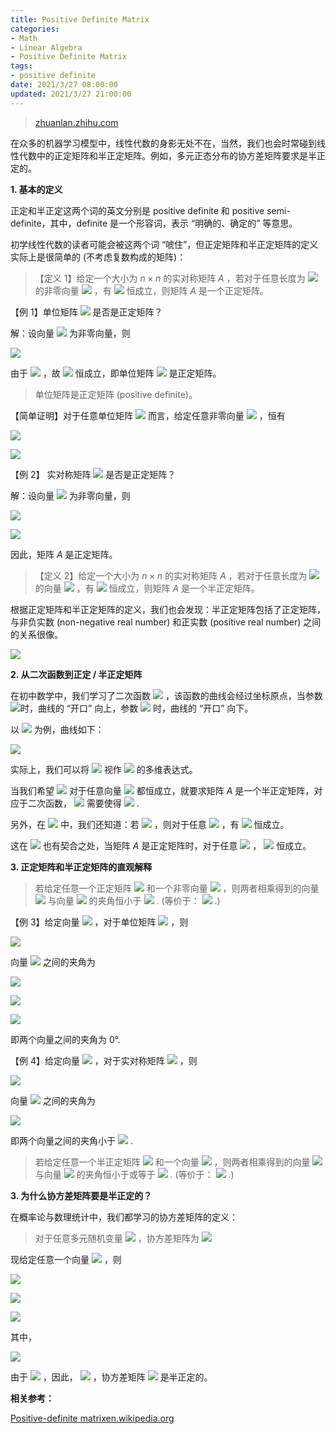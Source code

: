 ```yaml
---
title: Positive Definite Matrix
categories:
- Math
- Linear Algebra
- Positive Definite Matrix
tags:
- positive definite
date: 2021/3/27 08:00:00
updated: 2021/3/27 21:00:00
---
```


> [zhuanlan.zhihu.com](https://zhuanlan.zhihu.com/p/44860862)

在众多的机器学习模型中，线性代数的身影无处不在，当然，我们也会时常碰到线性代数中的正定矩阵和半正定矩阵。例如，多元正态分布的协方差矩阵要求是半正定的。

**1. 基本的定义**

正定和半正定这两个词的英文分别是 positive definite 和 positive semi-definite，其中，definite 是一个形容词，表示 “明确的、确定的” 等意思。

初学线性代数的读者可能会被这两个词 “唬住”，但正定矩阵和半正定矩阵的定义实际上是很简单的 (不考虑复数构成的矩阵)：

> 【定义 1】给定一个大小为 $n \times n$ 的实对称矩阵 $A$ ，若对于任意长度为 ![](https://www.zhihu.com/equation?tex=n) 的非零向量 ![](https://www.zhihu.com/equation?tex=%5Cboldsymbol%7Bx%7D) ，有 ![](https://www.zhihu.com/equation?tex=%5Cboldsymbol%7Bx%7D%5ETA%5Cboldsymbol%7Bx%7D%3E0) 恒成立，则矩阵 $A$ 是一个正定矩阵。

【例 1】单位矩阵 ![](https://www.zhihu.com/equation?tex=I%5Cin%5Cmathbb%7BR%7D%5E%7B2%5Ctimes+2%7D) 是否是正定矩阵？

解：设向量 ![](https://www.zhihu.com/equation?tex=%5Cboldsymbol%7Bx%7D%3D%5Cleft%5B+%5Cbegin%7Barray%7D%7Bc%7D+x_1+%5C%5C+x_2+%5C%5C+%5Cend%7Barray%7D+%5Cright%5D+%5Cin%5Cmathbb%7BR%7D%5E%7B2%7D) 为非零向量，则

![](https://www.zhihu.com/equation?tex=%5Cboldsymbol%7Bx%7D%5ETI%5Cboldsymbol%7Bx%7D%3D%5Cboldsymbol%7Bx%7D%5ET%5Cboldsymbol%7Bx%7D%3Dx_1%5E2%2Bx_2%5E2)

由于 ![](https://www.zhihu.com/equation?tex=%5Cboldsymbol%7Bx%7D%5Cneq+%5Cboldsymbol%7B0%7D) ，故 ![](https://www.zhihu.com/equation?tex=%5Cboldsymbol%7Bx%7D%5ETI%5Cboldsymbol%7Bx%7D%3E0) 恒成立，即单位矩阵 ![](https://www.zhihu.com/equation?tex=I%5Cin%5Cmathbb%7BR%7D%5E%7B2%5Ctimes+2%7D) 是正定矩阵。

> 单位矩阵是正定矩阵 (positive definite)。

【简单证明】对于任意单位矩阵 ![](https://www.zhihu.com/equation?tex=I%5Cin%5Cmathbb%7BR%7D%5E%7Bn%5Ctimes+n%7D) 而言，给定任意非零向量 ![](https://www.zhihu.com/equation?tex=%5Cboldsymbol%7Bx%7D%5Cin%5Cmathbb%7BR%7D%5E%7Bn%7D) ，恒有

![](https://www.zhihu.com/equation?tex=%5Cboldsymbol%7Bx%7D%5ETI%5Cboldsymbol%7Bx%7D%3D%5Cboldsymbol%7Bx%7D%5ET%5Cboldsymbol%7Bx%7D)

![](https://www.zhihu.com/equation?tex=%3Dx_1%5E2%2Bx_2%5E2%2B%5Ccdots%2Bx_n%5E2%3E0)

【例 2】 实对称矩阵 ![](https://www.zhihu.com/equation?tex=A%3D%5Cleft%5B+%5Cbegin%7Barray%7D%7Bccc%7D+2+%26+-1+%26+0+%5C%5C+-1+%26+2+%26+-1+%5C%5C+0+%26+-1+%26+2+%5C%5C+%5Cend%7Barray%7D+%5Cright%5D+%5Cin%5Cmathbb%7BR%7D%5E%7B3%5Ctimes+3%7D) 是否是正定矩阵？

解：设向量 ![](https://www.zhihu.com/equation?tex=%5Cboldsymbol%7Bx%7D%3D%5Cleft%5B+%5Cbegin%7Barray%7D%7Bc%7D+x_1+%5C%5C+x_2+%5C%5C+x_3+%5C%5C+%5Cend%7Barray%7D+%5Cright%5D+%5Cin%5Cmathbb%7BR%7D%5E%7B3%7D) 为非零向量，则

![](https://www.zhihu.com/equation?tex=%5Cboldsymbol%7Bx%7D%5ETA%5Cboldsymbol%7Bx%7D%3D+%5Cleft%5B%5Cbegin%7Barray%7D%7Bccc%7D%282x_1-x_2%29+%26+%28-x_1%2B2x_2-x_3%29+%26+-x_2%2B2x_3%5Cend%7Barray%7D%5Cright%5D+%5Cleft%5B%5Cbegin%7Barray%7D%7Bc%7Dx_1+%5C%5C+x_2+%5C%5C+x_3+%5C%5C+%5Cend%7Barray%7D%5Cright%5D)

![](https://www.zhihu.com/equation?tex=%3Dx_1%5E2%2B%28x_1-x_2%29%5E2%2B%28x_2-x_3%29%5E2%2Bx_3%5E2%3E0)

因此，矩阵 $A$ 是正定矩阵。

> 【定义 2】给定一个大小为 $n \times n$ 的实对称矩阵 $A$ ，若对于任意长度为 ![](https://www.zhihu.com/equation?tex=n) 的向量 ![](https://www.zhihu.com/equation?tex=%5Cboldsymbol%7Bx%7D) ，有 ![](https://www.zhihu.com/equation?tex=%5Cboldsymbol%7Bx%7D%5ETA%5Cboldsymbol%7Bx%7D%5Cgeq0) 恒成立，则矩阵 $A$ 是一个半正定矩阵。

根据正定矩阵和半正定矩阵的定义，我们也会发现：半正定矩阵包括了正定矩阵，与非负实数 (non-negative real number) 和正实数 (positive real number) 之间的关系很像。

![](https://pic4.zhimg.com/v2-8f3d493c87d9869ba722336565c75f7f_r.jpg)

**2. 从二次函数到正定 / 半正定矩阵**

在初中数学中，我们学习了二次函数 ![](https://www.zhihu.com/equation?tex=y%3Dax%5E2) ，该函数的曲线会经过坐标原点，当参数 ![](https://www.zhihu.com/equation?tex=a%3E0)时，曲线的 “开口” 向上，参数 ![](https://www.zhihu.com/equation?tex=a%3C0) 时，曲线的 “开口” 向下。

以 ![](https://www.zhihu.com/equation?tex=y%3D2x%5E2) 为例，曲线如下：

![](https://pic1.zhimg.com/v2-4897446457b80ff4849c33eb4c4d1b3c_r.jpg)

实际上，我们可以将 ![](https://www.zhihu.com/equation?tex=y%3D%5Cboldsymbol%7Bx%7D%5ETA%5Cboldsymbol%7Bx%7D) 视作 ![](https://www.zhihu.com/equation?tex=y%3Dax%5E2) 的多维表达式。

当我们希望 ![](https://www.zhihu.com/equation?tex=y%3D%5Cboldsymbol%7Bx%7D%5ETA%5Cboldsymbol%7Bx%7D%5Cgeq0) 对于任意向量 ![](https://www.zhihu.com/equation?tex=%5Cboldsymbol%7Bx%7D) 都恒成立，就要求矩阵 $A$ 是一个半正定矩阵，对应于二次函数， ![](https://www.zhihu.com/equation?tex=y%3Dax%5E2%3E0%2C%5Cforall+x) 需要使得 ![](https://www.zhihu.com/equation?tex=a%5Cgeq0) .

另外，在 ![](https://www.zhihu.com/equation?tex=y%3Dax%5E2) 中，我们还知道：若 ![](https://www.zhihu.com/equation?tex=a%3E0) ，则对于任意 ![](https://www.zhihu.com/equation?tex=x%5Cneq+0) ，有 ![](https://www.zhihu.com/equation?tex=y%3E0) 恒成立。

这在 ![](https://www.zhihu.com/equation?tex=y%3D%5Cboldsymbol%7Bx%7D%5ETA%5Cboldsymbol%7Bx%7D) 也有契合之处，当矩阵 $A$ 是正定矩阵时，对于任意 ![](https://www.zhihu.com/equation?tex=%5Cboldsymbol%7Bx%7D%5Cneq+%5Cboldsymbol%7B0%7D) ， ![](https://www.zhihu.com/equation?tex=y%3E0) 恒成立。

**3. 正定矩阵和半正定矩阵的直观解释**

> 若给定任意一个正定矩阵 ![](https://www.zhihu.com/equation?tex=A%5Cin%5Cmathbb%7BR%7D%5E%7Bn%5Ctimes+n%7D) 和一个非零向量 ![](https://www.zhihu.com/equation?tex=%5Cboldsymbol%7Bx%7D%5Cin%5Cmathbb%7BR%7D%5E%7Bn%7D) ，则两者相乘得到的向量 ![](https://www.zhihu.com/equation?tex=%5Cboldsymbol%7By%7D%3DA%5Cboldsymbol%7Bx%7D%5Cin%5Cmathbb%7BR%7D%5E%7Bn%7D) 与向量 ![](https://www.zhihu.com/equation?tex=%5Cboldsymbol%7Bx%7D) 的夹角恒小于 ![](https://www.zhihu.com/equation?tex=%5Cfrac%7B%5Cpi%7D%7B2%7D) . (等价于： ![](https://www.zhihu.com/equation?tex=%5Cboldsymbol%7Bx%7D%5ETA%5Cboldsymbol%7Bx%7D%3E0) .)

【例 3】给定向量 ![](https://www.zhihu.com/equation?tex=%5Cboldsymbol%7Bx%7D%3D%5Cleft%5B%5Cbegin%7Barray%7D%7Bc%7D+2+%5C%5C+1+%5C%5C+%5Cend%7Barray%7D+%5Cright%5D%5Cin%5Cmathbb%7BR%7D%5E%7B2%7D) ，对于单位矩阵 ![](https://www.zhihu.com/equation?tex=I%3D%5Cleft%5B%5Cbegin%7Barray%7D%7Bcc%7D+1+%26+0+%5C%5C+0+%26+1+%5C%5C+%5Cend%7Barray%7D%5Cright%5D+%5Cin%5Cmathbb%7BR%7D%5E%7B2%5Ctimes+2%7D) ，则

![](https://www.zhihu.com/equation?tex=%5Cboldsymbol%7By%7D%3DI%5Cboldsymbol%7Bx%7D%3D%5Cboldsymbol%7Bx%7D%3D%5Cleft%5B%5Cbegin%7Barray%7D%7Bc%7D+2+%5C%5C+1+%5C%5C+%5Cend%7Barray%7D+%5Cright%5D)

向量 ![](https://www.zhihu.com/equation?tex=%5Cboldsymbol%7Bx%7D%2C%5Cboldsymbol%7By%7D%5Cin%5Cmathbb%7BR%7D%5E%7B2%7D) 之间的夹角为

![](https://www.zhihu.com/equation?tex=%5Ccos%5Cleft%3C%5Cboldsymbol%7Bx%7D%2C%5Cboldsymbol%7By%7D%5Cright%3E%3D%5Cfrac%7B%5Cboldsymbol%7Bx%7D%5ET%5Cboldsymbol%7By%7D%7D%7B%7C%7C%5Cboldsymbol%7Bx%7D%7C%7C%5Ccdot%7C%7C%5Cboldsymbol%7By%7D%7C%7C%7D)

![](https://www.zhihu.com/equation?tex=%3D%5Cfrac%7B2%5Ctimes+2%2B1%5Ctimes+1%7D%7B%5Csqrt%7B2%5E2%2B1%5E2%7D%5Ccdot%5Csqrt%7B2%5E2%2B1%5E2%7D%7D)

![](https://www.zhihu.com/equation?tex=%3D1)

即两个向量之间的夹角为 0°.

【例 4】给定向量 ![](https://www.zhihu.com/equation?tex=%5Cboldsymbol%7Bx%7D%3D%5Cleft%5B+%5Cbegin%7Barray%7D%7Bc%7D+1+%5C%5C+2+%5C%5C+1+%5C%5C+%5Cend%7Barray%7D+%5Cright%5D+%5Cin%5Cmathbb%7BR%7D%5E%7B3%7D) ，对于实对称矩阵 ![](https://www.zhihu.com/equation?tex=A%3D%5Cleft%5B+%5Cbegin%7Barray%7D%7Bccc%7D+2+%26+-1+%26+0+%5C%5C+-1+%26+2+%26+-1+%5C%5C+0+%26+-1+%26+2+%5C%5C+%5Cend%7Barray%7D+%5Cright%5D+%5Cin%5Cmathbb%7BR%7D%5E%7B3%5Ctimes+3%7D) ，则

![](https://www.zhihu.com/equation?tex=%5Cboldsymbol%7By%7D%3DA%5Cboldsymbol%7Bx%7D%3D+%5Cleft%5B+%5Cbegin%7Barray%7D%7Bc%7D+0+%5C%5C+2+%5C%5C+0+%5C%5C+%5Cend%7Barray%7D+%5Cright%5D)

向量 ![](https://www.zhihu.com/equation?tex=%5Cboldsymbol%7Bx%7D%2C%5Cboldsymbol%7By%7D%5Cin%5Cmathbb%7BR%7D%5E%7B2%7D) 之间的夹角为

![](https://www.zhihu.com/equation?tex=%5Ccos%5Cleft%3C%5Cboldsymbol%7Bx%7D%2C%5Cboldsymbol%7By%7D%5Cright%3E%3D%5Cfrac%7B%5Cboldsymbol%7Bx%7D%5ET%5Cboldsymbol%7By%7D%7D%7B%7C%7C%5Cboldsymbol%7Bx%7D%7C%7C%5Ccdot%7C%7C%5Cboldsymbol%7By%7D%7C%7C%7D%3D%5Cfrac%7B%5Csqrt%7B6%7D%7D%7B3%7D)

即两个向量之间的夹角小于 ![](https://www.zhihu.com/equation?tex=%5Cfrac%7B%5Cpi%7D%7B2%7D) .

> 若给定任意一个半正定矩阵 ![](https://www.zhihu.com/equation?tex=A%5Cin%5Cmathbb%7BR%7D%5E%7Bn%5Ctimes+n%7D) 和一个向量 ![](https://www.zhihu.com/equation?tex=%5Cboldsymbol%7Bx%7D%5Cin%5Cmathbb%7BR%7D%5E%7Bn%7D) ，则两者相乘得到的向量 ![](https://www.zhihu.com/equation?tex=%5Cboldsymbol%7By%7D%3DA%5Cboldsymbol%7Bx%7D%5Cin%5Cmathbb%7BR%7D%5E%7Bn%7D) 与向量 ![](https://www.zhihu.com/equation?tex=%5Cboldsymbol%7Bx%7D) 的夹角恒小于或等于 ![](https://www.zhihu.com/equation?tex=%5Cfrac%7B%5Cpi%7D%7B2%7D) . (等价于： ![](https://www.zhihu.com/equation?tex=%5Cboldsymbol%7Bx%7D%5ETA%5Cboldsymbol%7Bx%7D%5Cgeq0) .)

**3. 为什么协方差矩阵要是半正定的？**

在概率论与数理统计中，我们都学习的协方差矩阵的定义：

> 对于任意多元随机变量 ![](https://www.zhihu.com/equation?tex=%5Cboldsymbol%7Bt%7D) ，协方差矩阵为 
> ![](https://www.zhihu.com/equation?tex=C%3D%5Cmathbb%7BE%7D%5Cleft%5B%28%5Cboldsymbol%7Bt%7D-%5Cbar%7B%5Cboldsymbol%7Bt%7D%7D%29%28%5Cboldsymbol%7Bt%7D-%5Cbar%7B%5Cboldsymbol%7Bt%7D%7D%29%5ET%5Cright%5D)

现给定任意一个向量 ![](https://www.zhihu.com/equation?tex=%5Cboldsymbol%7Bx%7D) ，则

![](https://www.zhihu.com/equation?tex=%5Cboldsymbol%7Bx%7D%5ETC%5Cboldsymbol%7Bx%7D%3D%5Cboldsymbol%7Bx%7D%5ET%5Cmathbb%7BE%7D%5Cleft%5B%28%5Cboldsymbol%7Bt%7D-%5Cbar%7B%5Cboldsymbol%7Bt%7D%7D%29%28%5Cboldsymbol%7Bt%7D-%5Cbar%7B%5Cboldsymbol%7Bt%7D%7D%29%5ET%5Cright%5D%5Cboldsymbol%7Bx%7D)

![](https://www.zhihu.com/equation?tex=%3D%5Cmathbb%7BE%7D%5Cleft%5B%5Cboldsymbol%7Bx%7D%5ET%28%5Cboldsymbol%7Bt%7D-%5Cbar%7B%5Cboldsymbol%7Bt%7D%7D%29%28%5Cboldsymbol%7Bt%7D-%5Cbar%7B%5Cboldsymbol%7Bt%7D%7D%29%5ET%5Cboldsymbol%7Bx%7D%5Cright%5D)

![](https://www.zhihu.com/equation?tex=%3D%5Cmathbb%7BE%7D%28s%5E2%29%3D%5Csigma_%7Bs%7D%5E2)

其中，

![](https://www.zhihu.com/equation?tex=%5Csigma_s%3D%5Cboldsymbol%7Bx%7D%5ET%28%5Cboldsymbol%7Bt%7D-%5Cbar%7B%5Cboldsymbol%7Bt%7D%7D%29%3D%28%5Cboldsymbol%7Bt%7D-%5Cbar%7B%5Cboldsymbol%7Bt%7D%7D%29%5ET%5Cboldsymbol%7Bx%7D)

由于 ![](https://www.zhihu.com/equation?tex=%5Csigma_s%5E2%5Cgeq0) ，因此， ![](https://www.zhihu.com/equation?tex=%5Cboldsymbol%7Bx%7D%5ETC%5Cboldsymbol%7Bx%7D%5Cgeq0) ，协方差矩阵 ![](https://www.zhihu.com/equation?tex=C) 是半正定的。

**相关参考：**

[Positive-definite matrix​en.wikipedia.org](https://en.wikipedia.org/wiki/Positive-definite_matrix)